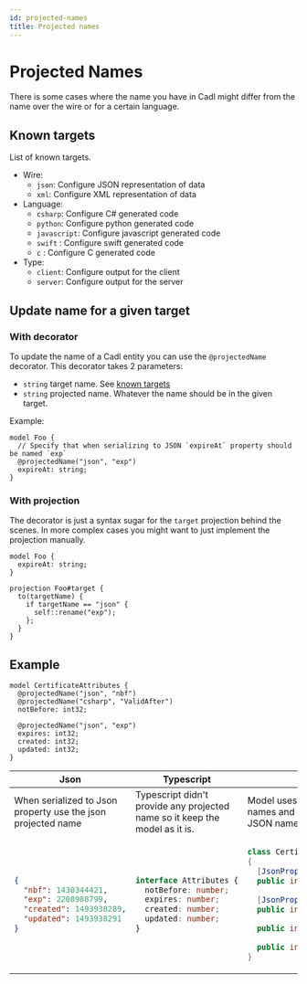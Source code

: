 ```yaml
---
id: projected-names
title: Projected names
---
```


# Projected Names

There is some cases where the name you have in Cadl might differ from the name over the wire or for a certain language.

## Known targets

List of known targets.

- Wire:
  - `json`: Configure JSON representation of data
  - `xml`: Configure XML representation of data
- Language:
  - `csharp`: Configure C# generated code
  - `python`: Configure python generated code
  - `javascript`: Configure javascript generated code
  - `swift` : Configure swift generated code
  - `c` : Configure C generated code
- Type:
  - `client`: Configure output for the client
  - `server`: Configure output for the server

## Update name for a given target

### With decorator

To update the name of a Cadl entity you can use the `@projectedName` decorator. This decorator takes 2 parameters:

- `string` target name. See [known targets](#known-targets)
- `string` projected name. Whatever the name should be in the given target.

Example:

```cadl
model Foo {
  // Specify that when serializing to JSON `expireAt` property should be named `exp`
  @projectedName("json", "exp")
  expireAt: string;
}
```

### With projection

The decorator is just a syntax sugar for the `target` projection behind the scenes. In more complex cases you might want to just implement the projection manually.

```cadl
model Foo {
  expireAt: string;
}

projection Foo#target {
  to(targetName) {
    if targetName == "json" {
      self::rename("exp");
    };
  }
}
```

## Example

```cadl
model CertificateAttributes {
  @projectedName("json", "nbf")
  @projectedName("csharp", "ValidAfter")
  notBefore: int32;

  @projectedName("json", "exp")
  expires: int32;
  created: int32;
  updated: int32;
}
```

<table>
<thead>
<tr>
<th>Json</th>
<th>Typescript</th>
<th>CSharp</th>
</tr>
</thead>
<tr>
<td>When serialized to Json property use the json projected name</td>
<td>Typescript didn't provide any projected name so it keep the model as it is.</td>
<td>Model uses the `csharp` projected names and keeps the reference to the JSON name in JsonProperty</td>
</tr>
<tr>
<td>

```json
{
  "nbf": 1430344421,
  "exp": 2208988799,
  "created": 1493938289,
  "updated": 1493938291
}
```

</td>
<td>

```ts
interface Attributes {
  notBefore: number;
  expires: number;
  created: number;
  updated: number;
}
```

</td>

<td>

```cs
class CertificateAttributes
{
  [JsonProperty("nbf")]
  public int ValidAfter {get; set;}

  [JsonProperty("exp")]
  public int Expires {get; set;}

  public int Created {get; set;}

  public int Updated {get; set;}
}
```

</td>
</tr>
</table>
